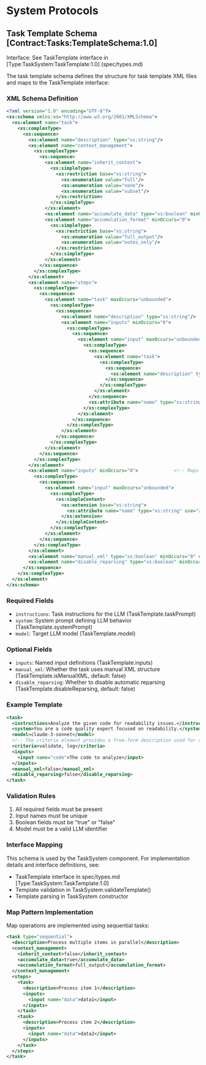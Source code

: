 # System Protocols

## Task Template Schema [Contract:Tasks:TemplateSchema:1.0]

Interface: See TaskTemplate interface in [Type:TaskSystem:TaskTemplate:1.0] (spec/types.md)

The task template schema defines the structure for task template XML files and maps to the TaskTemplate interface:

### XML Schema Definition

```xml
<?xml version="1.0" encoding="UTF-8"?>
<xs:schema xmlns:xs="http://www.w3.org/2001/XMLSchema">
  <xs:element name="task">
    <xs:complexType>
      <xs:sequence>
        <xs:element name="description" type="xs:string"/>
        <xs:element name="context_management">
          <xs:complexType>
            <xs:sequence>
              <xs:element name="inherit_context">
                <xs:simpleType>
                  <xs:restriction base="xs:string">
                    <xs:enumeration value="full"/>
                    <xs:enumeration value="none"/>
                    <xs:enumeration value="subset"/>
                  </xs:restriction>
                </xs:simpleType>
              </xs:element>
              <xs:element name="accumulate_data" type="xs:boolean" minOccurs="0"/>
              <xs:element name="accumulation_format" minOccurs="0">
                <xs:simpleType>
                  <xs:restriction base="xs:string">
                    <xs:enumeration value="full_output"/>
                    <xs:enumeration value="notes_only"/>
                  </xs:restriction>
                </xs:simpleType>
              </xs:element>
            </xs:sequence>
          </xs:complexType>
        </xs:element>
        <xs:element name="steps">
          <xs:complexType>
            <xs:sequence>
              <xs:element name="task" maxOccurs="unbounded">
                <xs:complexType>
                  <xs:sequence>
                    <xs:element name="description" type="xs:string"/>
                    <xs:element name="inputs" minOccurs="0">
                      <xs:complexType>
                        <xs:sequence>
                          <xs:element name="input" maxOccurs="unbounded">
                            <xs:complexType>
                              <xs:sequence>
                                <xs:element name="task">
                                  <xs:complexType>
                                    <xs:sequence>
                                      <xs:element name="description" type="xs:string"/>
                                    </xs:sequence>
                                  </xs:complexType>
                                </xs:element>
                              </xs:sequence>
                              <xs:attribute name="name" type="xs:string" use="required"/>
                            </xs:complexType>
                          </xs:element>
                        </xs:sequence>
                      </xs:complexType>
                    </xs:element>
                  </xs:sequence>
                </xs:complexType>
              </xs:element>
            </xs:sequence>
          </xs:complexType>
        </xs:element>
        <xs:element name="inputs" minOccurs="0">             <!-- Maps to inputs -->
          <xs:complexType>
            <xs:sequence>
              <xs:element name="input" maxOccurs="unbounded">
                <xs:complexType>
                  <xs:simpleContent>
                    <xs:extension base="xs:string">
                      <xs:attribute name="name" type="xs:string" use="required"/>
                    </xs:extension>
                  </xs:simpleContent>
                </xs:complexType>
              </xs:element>
            </xs:sequence>
          </xs:complexType>
        </xs:element>
        <xs:element name="manual_xml" type="xs:boolean" minOccurs="0" default="false"/>      <!-- Maps to isManualXML -->
        <xs:element name="disable_reparsing" type="xs:boolean" minOccurs="0" default="false"/> <!-- Maps to disableReparsing -->
      </xs:sequence>
    </xs:complexType>
  </xs:element>
</xs:schema>
```

### Required Fields

- `instructions`: Task instructions for the LLM (TaskTemplate.taskPrompt)
- `system`: System prompt defining LLM behavior (TaskTemplate.systemPrompt)
- `model`: Target LLM model (TaskTemplate.model)

### Optional Fields

- `inputs`: Named input definitions (TaskTemplate.inputs)
- `manual_xml`: Whether the task uses manual XML structure (TaskTemplate.isManualXML, default: false)
- `disable_reparsing`: Whether to disable automatic reparsing (TaskTemplate.disableReparsing, default: false)

### Example Template

```xml
<task>
  <instructions>Analyze the given code for readability issues.</instructions>
  <system>You are a code quality expert focused on readability.</system>
  <model>claude-3-sonnet</model>
  <!-- The criteria element provides a free-form description used for dynamic evaluation template selection via associative matching -->
  <criteria>validate, log</criteria>
  <inputs>
    <input name="code">The code to analyze</input>
  </inputs>
  <manual_xml>false</manual_xml>
  <disable_reparsing>false</disable_reparsing>
</task>
```

### Validation Rules

1. All required fields must be present
2. Input names must be unique
3. Boolean fields must be "true" or "false"
4. Model must be a valid LLM identifier

### Interface Mapping

This schema is used by the TaskSystem component. For implementation details and interface definitions, see:
- TaskTemplate interface in spec/types.md [Type:TaskSystem:TaskTemplate:1.0]
- Template validation in TaskSystem.validateTemplate() 
- Template parsing in TaskSystem constructor

### Map Pattern Implementation

Map operations are implemented using sequential tasks:

```xml
<task type="sequential">
  <description>Process multiple items in parallel</description>
  <context_management>
    <inherit_context>false</inherit_context>
    <accumulate_data>true</accumulate_data>
    <accumulation_format>full_output</accumulation_format>
  </context_management>
  <steps>
    <task>
      <description>Process item 1</description>
      <inputs>
        <input name="data">data1</input>
      </inputs>
    </task>
    <task>
      <description>Process item 2</description>
      <inputs>
        <input name="data">data2</input>
      </inputs>
    </task>
  </steps>
</task>
```
